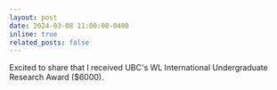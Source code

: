 ```yaml
---
layout: post
date: 2024-03-08 11:00:00-0400
inline: true
related_posts: false
---
```


Excited to share that I received UBC's WL International Undergraduate Research Award ($6000).
